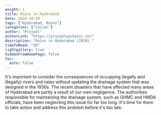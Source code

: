 ```yaml
---
weight: 1
title: Rains in Hyderabad
date: 2020-10-20
tags: ["Hyderabad, Rains"]
categories: ["social"]
author: "Prajwal"
authorLink: "https://prajwalyashasvi.in/"
description: "Rains in Hyderabad (2020)."
timeToRead: "10"
lightgallery: true
hiddenFromHomePage: false
toc:
  auto: false
---
```


It's important to consider the consequences of occupying (legally and illegally) rivers and nalas without updating the drainage system that was designed in the 1930s. The recent disasters that have affected many areas of Hyderabad are partly a result of our own negligence. The authorities responsible for maintaining the drainage system, such as GHMC and HMDA officials, have been neglecting this issue for far too long. It's time for them to take action and address this problem before it's too late.

